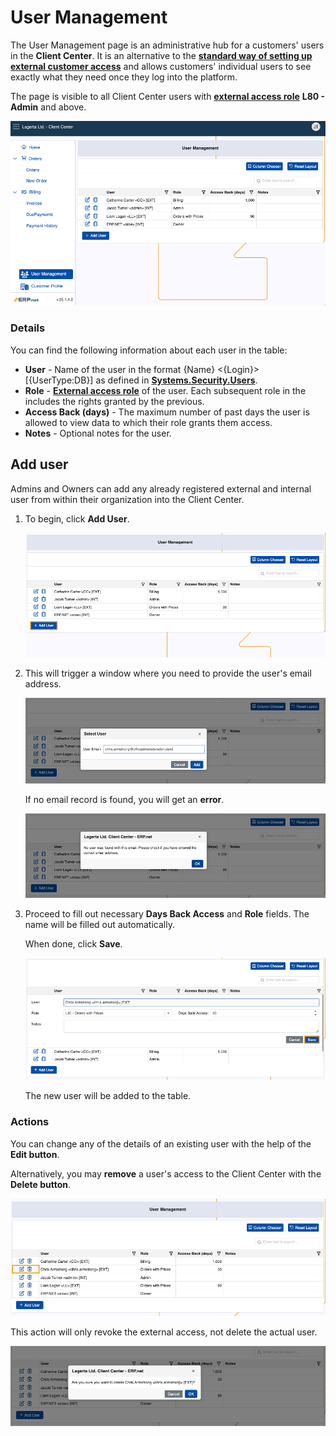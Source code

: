 # User Management 

The User Management page is an administrative hub for a customers' users in the **Client Center**. It is an alternative to the **[standard way of setting up external customer access](/modules/crm/sales/customers/external-access.md)** and allows customers' individual users to see exactly what they need once they log into the platform.

The page is visible to all Client Center users with **[external access role](/modules/crm/sales/customers/external-access.md#roles)** **L80 - Admin** and above.

![pictures](pictures/user_management_page.png)

### Details

You can find the following information about each user in the table:

* **User** -  Name of the user in the format {Name} <{Login}> [{UserType:DB}] as defined in **[Systems.Security.Users](https://docs.erp.net/model/entities/Systems.Security.Users.html)**.
* **Role** - **[External access role](./index.md#role-based-access)** of the user. Each subsequent role in the includes the rights granted by the previous.
* **Access Back (days)** - The maximum number of past days the user is allowed to view data to which their role grants them access.
* **Notes** - Optional notes for the user.

## Add user

Admins and Owners can add any already registered external and internal user from within their organization into the Client Center.

1. To begin, click **Add User**.
   
   ![pictures](pictures/user_management_adduser.png)
   
2. This will trigger a window where you need to provide the user's email address.

   ![pictures](pictures/user_add.png)

   If no email record is found, you will get an **error**.

   ![pictures](pictures/user_management_error.png)

3. Proceed to fill out necessary **Days Back Access** and **Role** fields. The name will be filled out automatically.

   When done, click **Save**.

   ![pictures](pictures/user_fields.png)

   The new user will be added to the table.

### Actions

You can change any of the details of an existing user with the help of the **Edit button**.

Alternatively, you may **remove** a user's access to the Client Center with the **Delete button**.

![pictures](pictures/user_actions.png)

This action will only revoke the external access, not delete the actual user.

![pictures](pictures/user_delete_warning.png)
